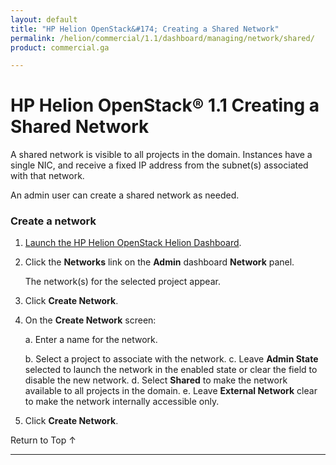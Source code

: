 ```yaml
---
layout: default
title: "HP Helion OpenStack&#174; Creating a Shared Network"
permalink: /helion/commercial/1.1/dashboard/managing/network/shared/
product: commercial.ga

---
```

<!--PUBLISHED-->

<script>

function PageRefresh {
onLoad="window.refresh"
}

PageRefresh();

</script>

<!--
<p style="font-size: small;"> <a href="/helion/commercial/1.1/ga1/install/">&#9664; PREV</a> | <a href="/helion/commercial/1.1/ga1/install-overview/">&#9650; UP</a> | <a href="/helion/commercial/1.1/ga1/">NEXT &#9654;</a></p> 
-->

# HP Helion OpenStack&#174; 1.1 Creating a Shared Network

A shared network is visible to all projects in the domain. Instances have a single NIC, and receive a fixed IP address from the subnet(s) associated with that network. 

An admin user can create a shared network as needed. 

### Create a network

1. [Launch the HP Helion OpenStack Helion Dashboard](/helion/openstack/1.1/dashboard/login/).

2. Click the **Networks** link on the **Admin** dashboard **Network** panel.

	The network(s) for the selected project appear. 

3. Click **Create Network**.

4. On the **Create Network** screen:

	a. Enter a name for the network.</li>
	b. Select a project to associate with the network.</li>
	c. Leave **Admin State** selected to launch the network in the enabled state or clear the field to disable the new network.</li>
	d. Select **Shared** to make the network available to all projects in the domain.</li>
	e. Leave **External Network** clear to make the network internally accessible only.</li>

5. Click **Create Network**.  

<p><a href="#top" style="padding:14px 0px 14px 0px; text-decoration: none;"> Return to Top &#8593; </a>

----
